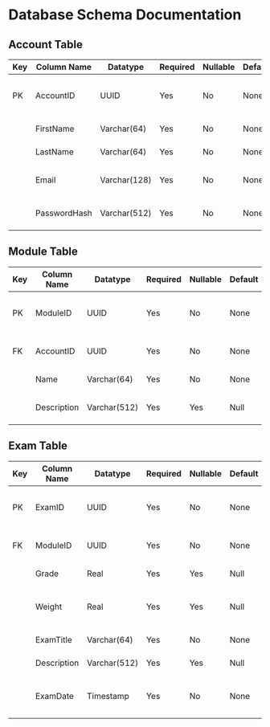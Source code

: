# Database Schema Documentation

## Account Table

| Key | Column Name   | Datatype        | Required | Nullable | Default | Description                       |
|-----|---------------|-----------------|----------|----------|---------|-----------------------------------|
| PK  | AccountID        | UUID            | Yes      | No       | None    | Unique identifier for each account|
|     | FirstName     | Varchar(64)     | Yes      | No       | None    | Account's first name                 |
|     | LastName      | Varchar(64)     | Yes      | No       | None    | Account's last name                  |
|     | Email         | Varchar(128)    | Yes      | No       | None    | Account's email address              |
|     | PasswordHash  | Varchar(512)    | Yes      | No       | None    | Hash of the Account's password       |

## Module Table

| Key | Column Name   | Datatype        | Required | Nullable | Default | Description                             |
|-----|---------------|-----------------|----------|----------|---------|-----------------------------------------|
| PK  | ModuleID      | UUID            | Yes      | No       | None    | Unique identifier for each module       |
| FK  | AccountID        | UUID            | Yes      | No       | None    | Foreign key to Account table         |
|     | Name          | Varchar(64)     | Yes      | No       | None    | Name of the module                      |
|     | Description   | Varchar(512)   | Yes      | Yes      | Null    | Description of the module               |

## Exam Table

| Key | Column Name   | Datatype        | Required | Nullable | Default | Description                             |
|-----|---------------|-----------------|----------|----------|---------|-----------------------------------------|
| PK  | ExamID        | UUID            | Yes      | No       | None    | Unique identifier for each exam         |
| FK  | ModuleID      | UUID            | Yes      | No       | None    | Foreign key to Module table             |
|     | Grade         | Real            | Yes      | Yes      | Null    | Grade of the exam                       |
|     | Weight        | Real            | Yes      | Yes      | Null    | Weight of the exam in overall score     |
|     | ExamTitle     | Varchar(64)     | Yes      | No       | None    | Title of the exam                       |
|     | Description   | Varchar(512)    | Yes      | Yes      | Null    | Description of the exam                 |
|     | ExamDate      | Timestamp       | Yes      | No       | None    | Scheduled date and time of the exam     |
